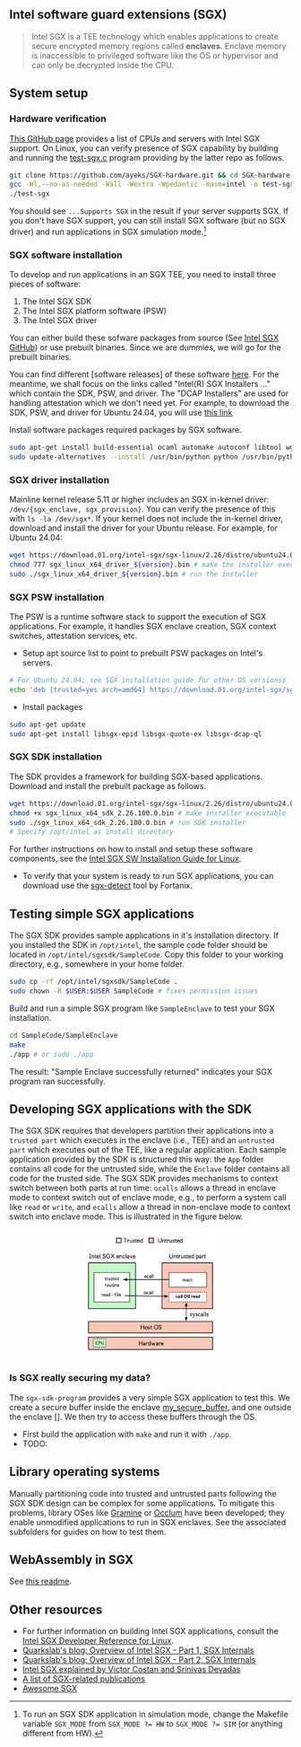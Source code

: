 ## Intel software guard extensions (SGX)
> Intel SGX is a TEE technology which enables applications to create secure encrypted memory regions called **enclaves**. 
> Enclave memory is inaccessible to privileged software like the OS or hypervisor and can only be decrypted inside the CPU.

## System setup

### Hardware verification
[This GitHub page](https://github.com/ayeks/SGX-hardware) provides a list of CPUs and servers with Intel SGX support. On Linux, you can verify presence of SGX capability by building and running the [test-sgx.c]() program providing by the latter repo as follows.
```bash
git clone https://github.com/ayeks/SGX-hardware.git && cd SGX-hardware
gcc -Wl,--no-as-needed -Wall -Wextra -Wpedantic -masm=intel -o test-sgx -lcap cpuid.c rdmsr.c xsave.c vdso.c test-sgx.c
./test-sgx
```
You should see `...Supports SGX` in the result if your server supports SGX. If you don't have SGX support, you can still install SGX software (but no SGX driver) and run applications in SGX simulation mode.[^1]


### SGX software installation

To develop and run applications in an SGX TEE, you need to install three pieces of software:
  1. The Intel SGX SDK
  2. The Intel SGX platform software (PSW)
  3. The Intel SGX driver
   
You can either build these sofware packages from source (See [Intel SGX GitHub](https://github.com/intel/linux-sgx)) or use prebuilt binaries. Since we are dummies, we will go for the prebuilt binaries. 

You can find different [software releases] of these software [here](). For the meantime, we shall focus on the links called "Intel(R) SGX Installers ..." which contain the SDK, PSW, and driver. The "DCAP Installers" are used for handling attestation which we don't need yet. For example, to download the SDK, PSW, and driver for Ubuntu 24.04, you will use [this link](https://download.01.org/intel-sgx/sgx-linux/2.26/distro/ubuntu24.04-server/)

Install software packages required packages by SGX software.
```bash
sudo apt-get install build-essential ocaml automake autoconf libtool wget python3 libssl-dev dkms
sudo update-alternatives --install /usr/bin/python python /usr/bin/python3 1
```
### SGX driver installation
Mainline kernel release 5.11 or higher includes an SGX in-kernel driver: `/dev/{sgx_enclave, sgx_provision}`. You can verify the presence of this with `ls -la /dev/sgx*`. If your kernel does not include the in-kernel driver, download and install the driver for your Ubuntu release. For example, for Ubuntu 24.04:
```bash
wget https://download.01.org/intel-sgx/sgx-linux/2.26/distro/ubuntu24.04-server/sgx_linux_x64_driver_1.41.bin #
chmod 777 sgx_linux_x64_driver_${version}.bin # make the installer executable
sudo ./sgx_linux_x64_driver_${version}.bin # run the installer
```

### SGX PSW installation
The PSW is a runtime software stack to support the execution of SGX applications. For example, it handles SGX enclave creation, SGX context switches, attestation services, etc.
- Setup apt source list to point to prebuilt PSW packages on Intel's servers.
```bash
# For Ubuntu 24.04; see SGX installation guide for other OS versionss
echo 'deb [trusted=yes arch=amd64] https://download.01.org/intel-sgx/sgx_repo/ubuntu noble main' | sudo tee /etc/apt/sources.list.d/intel-sgx.list
```
- Install packages
```bash 
sudo apt-get update
sudo apt-get install libsgx-epid libsgx-quote-ex libsgx-dcap-ql
```
### SGX SDK installation
The SDK provides a framework for building SGX-based applications. Download and install the prebuilt package as follows.
```bash
wget https://download.01.org/intel-sgx/sgx-linux/2.26/distro/ubuntu24.04-server/sgx_linux_x64_sdk_2.26.100.0.bin # download SDK installer
chmod +x sgx_linux_x64_sdk_2.26.100.0.bin # make installer executable
sudo ./sgx_linux_x64_sdk_2.26.100.0.bin # run SDK installer
# Specify /opt/intel as install directory
```
For further instructions on how to install and setup these software components, see the [Intel SGX SW Installation Guide for Linux](https://download.01.org/intel-sgx/latest/dcap-latest/linux/docs/Intel_SGX_SW_Installation_Guide_for_Linux.pdf).

- To verify that your system is ready to run SGX applications, you can download use the [sgx-detect]() tool by Fortanix.

## Testing simple SGX applications
The SGX SDK provides sample applications in it's installation directory. If you installed the SDK in `/opt/intel`, the sample code folder should be located in `/opt/intel/sgxsdk/SampleCode`. Copy this folder to your working directory, e.g., somewhere in your home folder.
```bash
sudo cp -rf /opt/intel/sgxsdk/SampleCode .
sudo chown -R $USER:$USER SampleCode # fixes permission issues 
```
Build and run a simple SGX program like `SampleEnclave` to test your SGX installation.
```bash
cd SampleCode/SampleEnclave
make 
./app # or sudo ./app
```
The result: "Sample Enclave successfully returned" indicates your SGX program ran successfully.

## Developing SGX applications with the SDK
The SGX SDK requires that developers partition their applications into a `trusted part` which executes in the enclave (i.e., TEE) and an `untrusted part` which executes out of the TEE, like a regular application. Each sample application provided by the SDK is structured this way: the `App` folder contains all code for the untrusted side, while the `Enclave` folder contains all code for the trusted side. The SGX SDK provides mechanisms to context switch between both parts at run time: `ocalls` allows a thread in enclave mode to context switch out of enclave mode, e.g., to perform a system call like `read` or `write`, and `ecalls` allow a thread in non-enclave mode to context switch into enclave mode. This is illustrated in the figure below.

<p align="center">
  <img src="sgx-sdk-program.png" alt="SGX SDK code design" width="50%">
</p>

### Is SGX really securing my data?
The `sgx-sdk-program` provides a very simple SGX application to test this. We create a secure buffer inside the enclave [my_secure_buffer](), and one outside the enclave []. We then try to access these buffers through the OS.

- First build the application with `make` and run it with `./app`. 
- TODO:

## Library operating systems
Manually partitioning code into trusted and untrusted parts following the SGX SDK design can be complex for some applications. To mitigate this problems, library OSes like [Gramine](./gramine-based/README.md) or [Occlum](./occlum-based/README.md) have been developed; they enable unmodified applications to run in SGX enclaves. See the associated subfolders for guides on how to test them.

## WebAssembly in SGX
See [this readme](./wasm-based/README.md).

## Other resources
- For further information on building Intel SGX applications, consult the [Intel SGX Developer Reference for Linux]().
- [Quarkslab's blog: Overview of Intel SGX - Part 1, SGX Internals](https://blog.quarkslab.com/overview-of-intel-sgx-part-1-sgx-internals.html)
- [Quarkslab's blog: Overview of Intel SGX - Part 2, SGX Internals](https://blog.quarkslab.com/overview-of-intel-sgx-part-2-sgx-externals.html)
- [Intel SGX explained by Victor Costan and Srinivas Devadas](https://eprint.iacr.org/2016/086.pdf)
- [A list of SGX-related publications](https://github.com/vschiavoni/sgx-papers/)
- [Awesome SGX](https://github.com/Jim8y/awesome-sgx)




[^1]: To run an SGX SDK application in simulation mode, change the Makefile variable `SGX_MODE` from `SGX_MODE ?= HW` to `SGX_MODE ?= SIM` (or anything different from HW).


